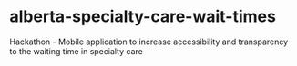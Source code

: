 # alberta-specialty-care-wait-times
Hackathon -  Mobile application to increase accessibility and transparency to the waiting time in specialty care